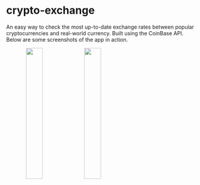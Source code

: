 # crypto-exchange

An easy way to check the most up-to-date exchange rates between popular cryptocurrencies and real-world currency. Built using the CoinBase API. Below are some screenshots of the app in action.

<p align="center">
<img src="https://github.com/jyoo980/crypto-exchange/blob/master/CryptoExchange/Assets.xcassets/v1.0-fail.imageset/v1.0-fail.png" style="float: left; width: 30%; margin-right: 1%; margin-bottom: 0.5em;">
<img src="https://github.com/jyoo980/crypto-exchange/blob/master/CryptoExchange/Assets.xcassets/v1.0-success.imageset/v1.0-success.png" style="float: left; width: 30%; margin-right: 1%; margin-bottom: 0.5em;">
</p>
